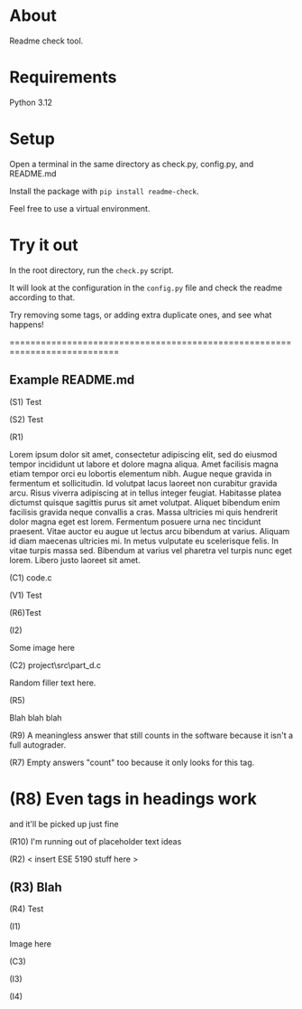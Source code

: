 # About

Readme check tool.

# Requirements

Python 3.12

# Setup

Open a terminal in the same directory as check.py, config.py, and README.md

Install the package with ```pip install readme-check```. 

Feel free to use a virtual environment.

# Try it out

In the root directory, run the ```check.py``` script.

It will look at the configuration in the ```config.py``` file and check the readme according to that.

Try removing some tags, or adding extra duplicate ones, and see what happens!

===========================================================================

## Example README.md

(S1) Test

(S2) Test

(R1) 

Lorem ipsum dolor sit amet, consectetur adipiscing elit, sed do eiusmod tempor incididunt ut labore et dolore magna aliqua. Amet facilisis magna etiam tempor orci eu lobortis elementum nibh. Augue neque gravida in fermentum et sollicitudin. Id volutpat lacus laoreet non curabitur gravida arcu. Risus viverra adipiscing at in tellus integer feugiat. Habitasse platea dictumst quisque sagittis purus sit amet volutpat. Aliquet bibendum enim facilisis gravida neque convallis a cras. Massa ultricies mi quis hendrerit dolor magna eget est lorem. Fermentum posuere urna nec tincidunt praesent. Vitae auctor eu augue ut lectus arcu bibendum at varius. Aliquam id diam maecenas ultricies mi. In metus vulputate eu scelerisque felis. In vitae turpis massa sed. Bibendum at varius vel pharetra vel turpis nunc eget lorem. Libero justo laoreet sit amet.

(C1) code.c

(V1) Test

(R6)Test

(I2)

Some image here

(C2) project\src\part_d.c

Random filler text here.

(R5)

Blah blah blah

(R9) A meaningless answer that still counts in the software because it isn't a full autograder.

(R7) Empty answers "count" too because it only looks for this tag.

# (R8) Even tags in headings work

and it'll be picked up just fine

(R10) I'm running out of placeholder text ideas

(R2) < insert ESE 5190 stuff here >

## (R3) Blah

(R4) Test

(I1)

Image here

(C3)

(I3)

(I4)